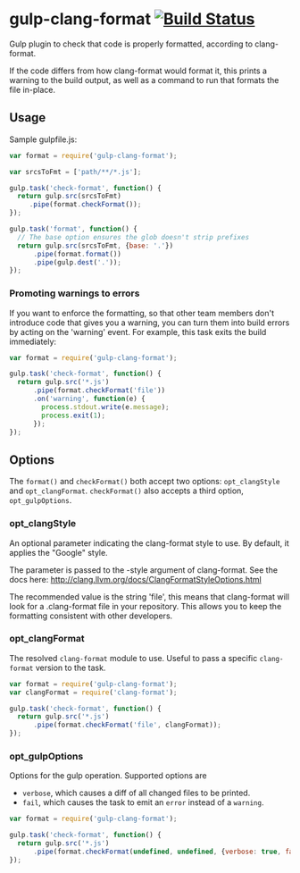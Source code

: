# gulp-clang-format [![Build Status](https://github.com/angular/gulp-clang-format/actions/workflows/node.js.yml/badge.svg)](https://github.com/angular/gulp-clang-format/actions/workflows/node.js.yml)

Gulp plugin to check that code is properly formatted, according to clang-format.

If the code differs from how clang-format would format it, this prints a warning
to the build output, as well as a command to run that formats the file in-place.

## Usage

Sample gulpfile.js:

```js
var format = require('gulp-clang-format');

var srcsToFmt = ['path/**/*.js'];

gulp.task('check-format', function() {
  return gulp.src(srcsToFmt)
     .pipe(format.checkFormat());
});

gulp.task('format', function() {
  // The base option ensures the glob doesn't strip prefixes
  return gulp.src(srcsToFmt, {base: '.'})
      .pipe(format.format())
      .pipe(gulp.dest('.'));
});
```


### Promoting warnings to errors
If you want to enforce the formatting, so that other team members don't introduce
code that gives you a warning, you can turn them into build errors by acting on
the 'warning' event. For example, this task exits the build immediately:

```js
var format = require('gulp-clang-format');

gulp.task('check-format', function() {
  return gulp.src('*.js')
      .pipe(format.checkFormat('file'))
      .on('warning', function(e) {
        process.stdout.write(e.message);
        process.exit(1);
      });
});
```

## Options
The `format()` and `checkFormat()` both accept two options: `opt_clangStyle` and
`opt_clangFormat`. `checkFormat()` also accepts a third option,
`opt_gulpOptions`.

### opt_clangStyle
An optional parameter indicating the clang-format style to use. By default, it
applies the "Google" style.

The parameter is passed to the -style argument of clang-format. See the docs
here: http://clang.llvm.org/docs/ClangFormatStyleOptions.html

The recommended value is the string 'file', this means that clang-format will
look for a .clang-format file in your repository. This allows you to keep the
formatting consistent with other developers.

### opt_clangFormat
The resolved `clang-format` module to use. Useful to pass a specific
`clang-format` version to the task.

```js
var format = require('gulp-clang-format');
var clangFormat = require('clang-format');

gulp.task('check-format', function() {
  return gulp.src('*.js')
      .pipe(format.checkFormat('file', clangFormat));
});
```

### opt_gulpOptions
Options for the gulp operation. Supported options are

* `verbose`, which causes a diff of all changed files to be printed.
* `fail`, which causes the task to emit an `error` instead of a `warning`.

```js
var format = require('gulp-clang-format');

gulp.task('check-format', function() {
  return gulp.src('*.js')
      .pipe(format.checkFormat(undefined, undefined, {verbose: true, fail: true}));
});
```
